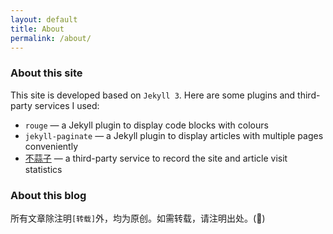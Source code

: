 ```yaml
---
layout: default
title: About
permalink: /about/
---
```


### About this site

This site is developed based on `Jekyll 3`. Here are some plugins and third-party services I used:

- `rouge` — a Jekyll plugin to display code blocks with colours
- `jekyll-paginate` — a Jekyll plugin to display articles with multiple pages conveniently
- [不蒜子](http://ibruce.info/2015/04/04/busuanzi/) — a third-party service to record the site and article visit statistics

### About this blog

所有文章除注明`[转载]`外，均为原创。如需转载，请注明出处。(🙂)